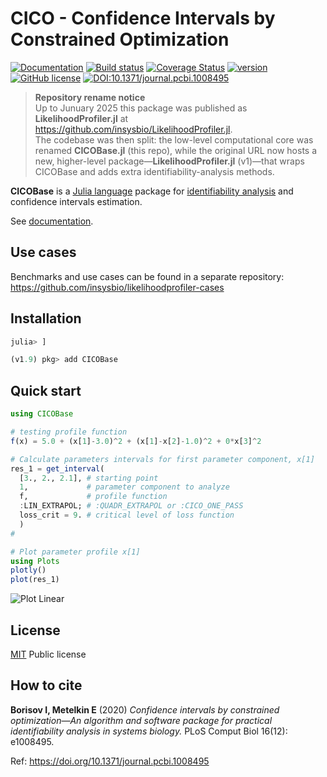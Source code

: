 # CICO - Confidence Intervals by Constrained Optimization

[![Documentation](https://img.shields.io/badge/docs-latest-blue.svg)](https://insysbio.github.io/CICOBase.jl/latest)
[![Build status](https://github.com/insysbio/CICOBase.jl/workflows/CI/badge.svg)](https://github.com/insysbio/CICOBase.jl/actions?query=workflow%3ACI)
[![Coverage Status](https://coveralls.io/repos/github/insysbio/CICOBase.jl/badge.svg?branch=master)](https://coveralls.io/github/insysbio/CICOBase.jl?branch=master)
[![version](https://juliahub.com/docs/General/CICOBase/stable/version.svg)](https://juliahub.com/ui/Packages/General/CICOBase)
[![GitHub license](https://img.shields.io/github/license/insysbio/CICOBase.jl.svg)](https://github.com/insysbio/CICOBase.jl/blob/master/LICENSE)
[![DOI:10.1371/journal.pcbi.1008495](https://zenodo.org/badge/DOI/10.1371/journal.pcbi.1008495.svg)](https://doi.org/10.1371/journal.pcbi.1008495)

> **Repository rename notice**  
> Up to Junuary 2025 this package was published as **LikelihoodProfiler.jl** at <https://github.com/insysbio/LikelihoodProfiler.jl>.  
> The codebase was then split: the low-level computational core was renamed **CICOBase.jl** (this repo), while the original URL now hosts a new, higher-level package—**LikelihoodProfiler.jl** (v1)—that wraps CICOBase and adds extra identifiability-analysis methods.

**CICOBase** is a [Julia language](https://julialang.org/downloads/) package for [identifiability analysis](https://en.wikipedia.org/wiki/Identifiability_analysis) and confidence intervals estimation.

See [documentation](https://insysbio.github.io/CICOBase.jl/latest/).

## Use cases

Benchmarks and use cases can be found in a separate repository: <https://github.com/insysbio/likelihoodprofiler-cases>

## Installation

```julia
julia> ]

(v1.9) pkg> add CICOBase
```

## Quick start

```julia
using CICOBase

# testing profile function
f(x) = 5.0 + (x[1]-3.0)^2 + (x[1]-x[2]-1.0)^2 + 0*x[3]^2

# Calculate parameters intervals for first parameter component, x[1]
res_1 = get_interval(
  [3., 2., 2.1], # starting point
  1,             # parameter component to analyze
  f,             # profile function
  :LIN_EXTRAPOL; # :QUADR_EXTRAPOL or :CICO_ONE_PASS
  loss_crit = 9. # critical level of loss function
  )
#

# Plot parameter profile x[1]
using Plots
plotly()
plot(res_1)
```

![Plot Linear](img/plot_lin.png?raw=true)

## License

[MIT](./LICENSE) Public license

## How to cite

**Borisov I, Metelkin E** (2020) *Confidence intervals by constrained optimization—An algorithm and software package for practical identifiability analysis in systems biology.* PLoS Comput Biol 16(12): e1008495.

Ref: <https://doi.org/10.1371/journal.pcbi.1008495>

